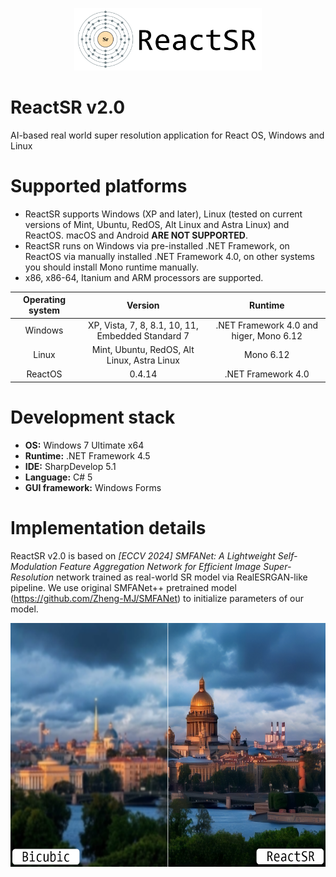<p align="center">
  <img width="300" height="100" src="https://github.com/ColorfulSoft/ReactSR/blob/main/.content/ReactSR.png">
</p>

# ReactSR v2.0
AI-based real world super resolution application for React OS, Windows and Linux

# Supported platforms

* ReactSR supports Windows (XP and later), Linux (tested on current versions of Mint, Ubuntu, RedOS, Alt Linux and Astra Linux) and ReactOS. macOS and Android __ARE NOT SUPPORTED__.
* ReactSR runs on Windows via pre-installed .NET Framework, on ReactOS via manually installed .NET Framework 4.0, on other systems you should install Mono runtime manually.
* x86, x86-64, Itanium and ARM processors are supported.

| Operating system | Version                                           | Runtime                                 |
|:----------------:|:-------------------------------------------------:|:---------------------------------------:|
| Windows          | XP, Vista, 7, 8, 8.1, 10, 11, Embedded Standard 7 | .NET Framework 4.0 and higer, Mono 6.12 |
| Linux            | Mint, Ubuntu, RedOS, Alt Linux, Astra Linux       | Mono 6.12                               |
| ReactOS          | 0.4.14                                            | .NET Framework 4.0                      |

# Development stack

* __OS:__ Windows 7 Ultimate x64
* __Runtime:__ .NET Framework 4.5
* __IDE:__ SharpDevelop 5.1
* __Language:__ C# 5
* __GUI framework:__ Windows Forms

# Implementation details

ReactSR v2.0 is based on _[ECCV 2024] SMFANet: A Lightweight Self-Modulation Feature Aggregation Network for Efficient Image Super-Resolution_ network trained as real-world SR model via RealESRGAN-like pipeline. We use original SMFANet++ pretrained model (https://github.com/Zheng-MJ/SMFANet) to initialize parameters of our model.

<p align="center">
  <img width="600" height="390" src="https://github.com/ColorfulSoft/ReactSR/blob/main/.content/Demo.png">
</p>
